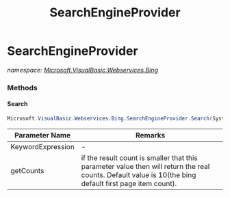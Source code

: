 ﻿---
title: SearchEngineProvider
---

# SearchEngineProvider
_namespace: [Microsoft.VisualBasic.Webservices.Bing](N-Microsoft.VisualBasic.Webservices.Bing.html)_



### Methods

#### Search
```csharp
Microsoft.VisualBasic.Webservices.Bing.SearchEngineProvider.Search(System.String,System.Int32)
```


|Parameter Name|Remarks|
|--------------|-------|
|KeywordExpression|-|
|getCounts|if the result count is smaller that this parameter value then will return the real counts. Default value is 10(the bing default first page item count).|





